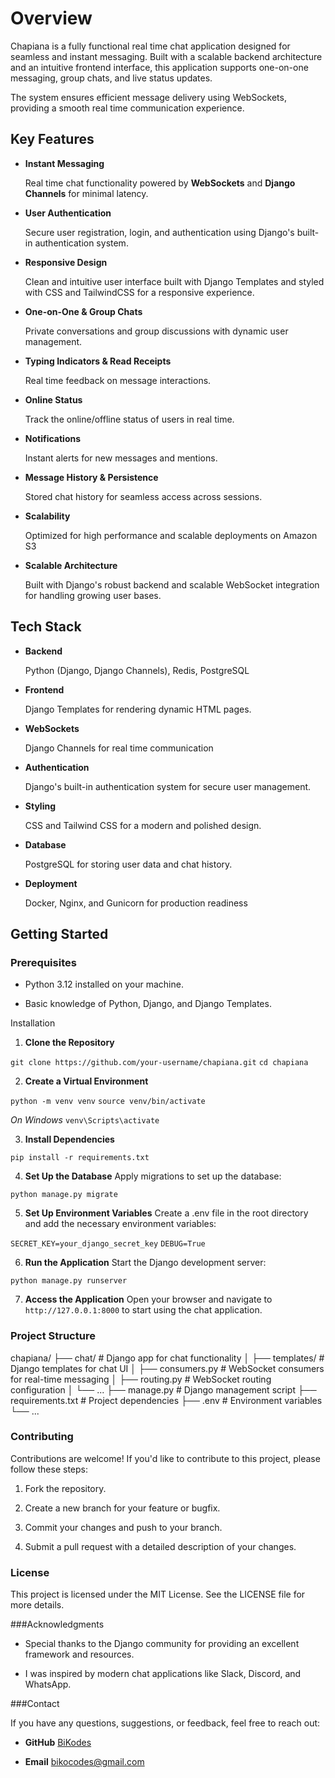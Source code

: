 # Overview

Chapiana is a fully functional real time chat application designed for seamless and instant messaging. Built with a scalable backend architecture and an intuitive frontend interface, this application supports one-on-one messaging, group chats, and live status updates. 

The system ensures efficient message delivery using WebSockets, providing a smooth real time communication experience.

## Key Features

- **Instant Messaging**

  Real time chat functionality powered by **WebSockets** and **Django Channels** for minimal latency.

- **User Authentication**
  
  Secure user registration, login, and authentication using Django's built-in authentication system.

- **Responsive Design**

  Clean and intuitive user interface built with Django Templates and styled with CSS and TailwindCSS for a responsive experience.
  
- **One-on-One & Group Chats**

  Private conversations and group discussions with dynamic user management.

- **Typing Indicators & Read Receipts**

  Real time feedback on message interactions.

- **Online Status**

  Track the online/offline status of users in real time.

- **Notifications**

  Instant alerts for new messages and mentions.

- **Message History & Persistence**

  Stored chat history for seamless access across sessions.

- **Scalability**

  Optimized for high performance and scalable deployments on Amazon S3

- **Scalable Architecture** 

  Built with Django's robust backend and scalable WebSocket integration for handling growing user bases.

## Tech Stack

- **Backend**

  Python (Django, Django Channels), Redis, PostgreSQL

- **Frontend**

  Django Templates for rendering dynamic HTML pages.

- **WebSockets**

  Django Channels for real time communication

- **Authentication**

  Django's built-in authentication system for secure user management.

- **Styling**

  CSS and Tailwind CSS for a modern and polished design.

- **Database**

  PostgreSQL for storing user data and chat history.

- **Deployment**

  Docker, Nginx, and Gunicorn for production readiness

## Getting Started

### Prerequisites

- Python 3.12 installed on your machine.

- Basic knowledge of Python, Django, and Django Templates.

Installation
1. **Clone the Repository**

```git clone https://github.com/your-username/chapiana.git```
```cd chapiana```

2. **Create a Virtual Environment**

```python -m venv venv```
```source venv/bin/activate```

_On Windows_
```venv\Scripts\activate```

3. **Install Dependencies**

```pip install -r requirements.txt```

4. **Set Up the Database**
Apply migrations to set up the database:

```python manage.py migrate```

5. **Set Up Environment Variables**
Create a .env file in the root directory and add the necessary environment variables:

```SECRET_KEY=your_django_secret_key```
```DEBUG=True```

6. **Run the Application**
Start the Django development server:

```python manage.py runserver```

7. **Access the Application**
Open your browser and navigate to ```http://127.0.0.1:8000``` to start using the chat application.

### Project Structure

chapiana/
├── chat/                  # Django app for chat functionality
│   ├── templates/         # Django templates for chat UI
│   ├── consumers.py       # WebSocket consumers for real-time messaging
│   ├── routing.py         # WebSocket routing configuration
│   └── ...
├── manage.py              # Django management script
├── requirements.txt       # Project dependencies
├── .env                   # Environment variables
└── ...

### Contributing

Contributions are welcome! If you'd like to contribute to this project, please follow these steps:

1. Fork the repository.

2. Create a new branch for your feature or bugfix.

3. Commit your changes and push to your branch.

4. Submit a pull request with a detailed description of your changes.

### License

This project is licensed under the MIT License. See the LICENSE file for more details.

###Acknowledgments

- Special thanks to the Django community for providing an excellent framework and resources.

- I was inspired by modern chat applications like Slack, Discord, and WhatsApp.

###Contact

If you have any questions, suggestions, or feedback, feel free to reach out:

- **GitHub**
  [BiKodes](https://github.com/BiKodes)

- **Email** 
  bikocodes@gmail.com

